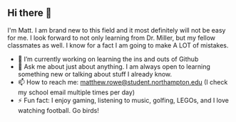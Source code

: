 ## Hi there 👋

I'm Matt. I am brand new to this field and it most definitely will not be easy for me. I look forward to not only learning from Dr. Miller, but my fellow classmates as well. I know for a fact I am going to make A LOT of mistakes.


- 🔭 I’m currently working on learning the ins and outs of Github
- 💬 Ask me about just about anything. I am always open to learning something new or talking about stuff I already know.
- 📫 How to reach me: matthew.rowe@student.northampton.edu (I check my school email multiple times per day)
- ⚡ Fun fact: I enjoy gaming, listening to music, golfing, LEGOs, and I love watching football. Go birds!
